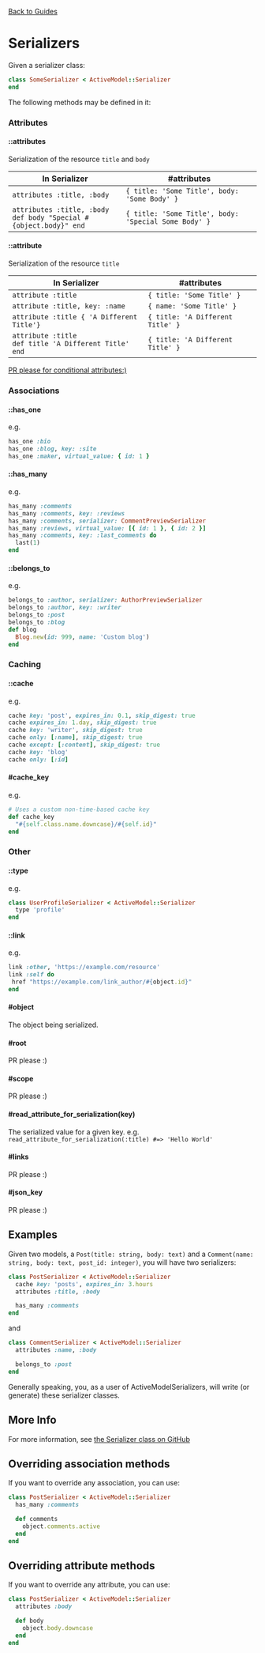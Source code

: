 [Back to Guides](../README.md)

# Serializers

Given a serializer class:

```ruby
class SomeSerializer < ActiveModel::Serializer
end
```

The following methods may be defined in it:

### Attributes

#### ::attributes

Serialization of the resource `title` and `body`

| In Serializer               | #attributes |
|---------------------------- |-------------|
| `attributes :title, :body`  | `{ title: 'Some Title', body: 'Some Body' }`
| `attributes :title, :body`<br>`def body "Special #{object.body}" end` | `{ title: 'Some Title', body: 'Special Some Body' }`


#### ::attribute

Serialization of the resource `title`

| In Serializer               | #attributes |
|---------------------------- |-------------|
| `attribute :title`          | `{ title: 'Some Title' } `
| `attribute :title, key: :name` | `{ name: 'Some Title' } `
| `attribute :title { 'A Different Title'}` | `{ title: 'A Different Title' } `
| `attribute :title`<br>`def title 'A Different Title' end` | `{ title: 'A Different Title' }`

[PR please for conditional attributes:)](https://github.com/rails-api/active_model_serializers/pull/1403)

### Associations

#### ::has_one

e.g.

```ruby
has_one :bio
has_one :blog, key: :site
has_one :maker, virtual_value: { id: 1 }
```

#### ::has_many

e.g.

```ruby
has_many :comments
has_many :comments, key: :reviews
has_many :comments, serializer: CommentPreviewSerializer
has_many :reviews, virtual_value: [{ id: 1 }, { id: 2 }]
has_many :comments, key: :last_comments do
  last(1)
end
```

#### ::belongs_to

e.g.

```ruby
belongs_to :author, serializer: AuthorPreviewSerializer
belongs_to :author, key: :writer
belongs_to :post
belongs_to :blog
def blog
  Blog.new(id: 999, name: 'Custom blog')
end
```

### Caching

#### ::cache

e.g.

```ruby
cache key: 'post', expires_in: 0.1, skip_digest: true
cache expires_in: 1.day, skip_digest: true
cache key: 'writer', skip_digest: true
cache only: [:name], skip_digest: true
cache except: [:content], skip_digest: true
cache key: 'blog'
cache only: [:id]
```

#### #cache_key

e.g.

```ruby
# Uses a custom non-time-based cache key
def cache_key
  "#{self.class.name.downcase}/#{self.id}"
end
```

### Other

#### ::type

e.g.

```ruby
class UserProfileSerializer < ActiveModel::Serializer
  type 'profile'
end
```

#### ::link

e.g.

```ruby
link :other, 'https://example.com/resource'
link :self do
 href "https://example.com/link_author/#{object.id}"
end
```

#### #object

The object being serialized.

#### #root

PR please :)

#### #scope

PR please :)

#### #read_attribute_for_serialization(key)

The serialized value for a given key. e.g. `read_attribute_for_serialization(:title) #=> 'Hello World'`

#### #links

PR please :)

#### #json_key

PR please :)

## Examples

Given two models, a `Post(title: string, body: text)` and a
`Comment(name: string, body: text, post_id: integer)`, you will have two
serializers:

```ruby
class PostSerializer < ActiveModel::Serializer
  cache key: 'posts', expires_in: 3.hours
  attributes :title, :body

  has_many :comments
end
```

and

```ruby
class CommentSerializer < ActiveModel::Serializer
  attributes :name, :body

  belongs_to :post
end
```

Generally speaking, you, as a user of ActiveModelSerializers, will write (or generate) these
serializer classes.

## More Info

For more information, see [the Serializer class on GitHub](https://github.com/rails-api/active_model_serializers/blob/master/lib/active_model/serializer.rb)

## Overriding association methods

If you want to override any association, you can use:

```ruby
class PostSerializer < ActiveModel::Serializer
  has_many :comments

  def comments
    object.comments.active
  end
end
```

## Overriding attribute methods

If you want to override any attribute, you can use:

```ruby
class PostSerializer < ActiveModel::Serializer
  attributes :body

  def body
    object.body.downcase
  end
end
```
